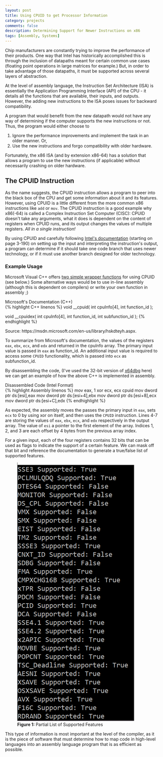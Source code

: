 ```yaml
---
layout: post
title: Using CPUID to get Processor Information
category: projects
comments: false
description: Determining Support for Newer Instructions on x86
tags: [Assembly, Systems]
---
```


Chip manufacturers are constantly trying to improve the performance of their products. One way that Intel has historically accomplished this is through the inclusion of datapaths meant for certain common use cases (floating point operations in large matrices for example.) But, in order to take advantage of those datapaths, it must be supported across several layers of abstraction.

At the level of assembly language, the Instruction Set Architecture (ISA) is essentially the Application Programming Interface (API) of the CPU - it details all the functions that are available, their inputs, and outputs. However, the adding new instructions to the ISA poses issues for backward compatibility.

A program that would benefit from the new datapath would not have any way of determining if the computer supports the new instructions or not. Thus, the program would either choose to
1. Ignore the performance improvements and implement the task in an older manner. Or,
2. Use the new instructions and forgo compatibility with older hardware.

Fortunately, the x86 ISA (and by extension x86-64) has a solution that allows a program to use the new instructions (if applicable) without necessarily crashing on older hardware.

## The CPUID Instruction

As the name suggests, the CPUID instruction allows a program to peer into the black box of the CPU and get some information about it and its features. However, using CPUID is a little different from the more common x86 instructions like `add` or `mov`. The CPUID instruction is a good example why x86(-64) is called a Complex Instruction Set Computer (CISC): CPUID doesn't take any arguments, what it does is dependent on the content of registers when CPUID runs, and its output changes the values of multiple registers. _All in a single instruction!_

By using CPUID and carefully following [Intel's documentation](https://www.intel.com/content/dam/www/public/us/en/documents/manuals/64-ia-32-architectures-software-developer-instruction-set-reference-manual-325383.pdf) (starting on page 3-190) on setting up the input and interpreting the instruction's output, a program can determine if it should take one code branch that uses newer technology, or if it must use another branch designed for older technology.

### Example Usage
Microsoft Visual C++ offers [two simple wrapper functions](https://msdn.microsoft.com/en-us/library/hskdteyh.aspx) for using CPUID (see below.) Some alternative ways would be to use in-line assembly (although this is dependent on compilers) or write your own function in assembly ;)

<div class="env-header">Microsoft's Documentation (C++)</div>
{% highlight C++ linenos %}
void __cpuid(
   int cpuInfo[4],
   int function_id
);

void __cpuidex(
   int cpuInfo[4],
   int function_id,
   int subfunction_id
);
{% endhighlight %}
<figcaption>
Source: https://msdn.microsoft.com/en-us/library/hskdteyh.aspx.
</figcaption>

To summarize from Microsoft's documentation, the values of the registers `eax`, `ebx`, `ecx`, and `edx` and returned in the cpuInfo array. The primary input value is passed in `eax` as function_id. An additional input value is required to access some `CPUID` functionality, which is passed into `ecx` as subfunction_id.

By disassembling the code, (I've used the 32-bit version of [x64dbg](https://x64dbg.com/#start) here) we can get an example of how the above C++ is implemented in assembly.

<div class="env-header">Disassembled Code (Intel Format)</div>
{% highlight Assembly linenos %}
mov eax, 1
xor ecx, ecx
cpuid
mov dword ptr ds:[esi],eax
mov dword ptr ds:[esi+4],ebx
mov dword ptr ds:[esi+8],ecx
mov dword ptr ds:[esi+C],edx
{% endhighlight %}

As expected, the assembly moves the passes the primary input in `eax`, sets `ecx` to 0 by using xor on itself, and then uses the `CPUID` instruction. Lines 4-7 are storing the values of `eax`, `ebx`, `ecx`, and `edx` respectively in the output array. The value of `esi` a pointer to the first element of the array. Indices 1, 2, and 3 are each offset by 4 bytes from the previous array index.

For a given input, each of the four registers contains 32 bits that can be used as flags to indicate the support of a certain feature. We can mask off that bit and reference the documentation to generate a true/false list of supported features.


<figure>
<img alt="features" src="/resources/images/SysInfo/partial-supported-features.png"/>
<figcaption>
<strong>Figure 1: </strong> Partial List of Supported Features
</figcaption>
</figure>

This type of information is most important at the level of the compiler, as it is the piece of software that must determine how to map code in high-level languages into an assembly language program that is as efficient as possible.
